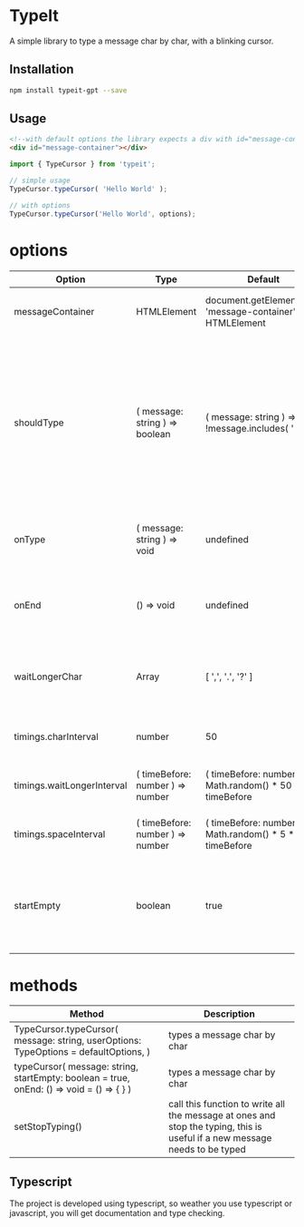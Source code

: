 # TypeIt

A simple library to type a message char by char, with a blinking cursor.

## Installation

```bash
npm install typeit-gpt --save
```

## Usage
```html
<!--with default options the library expects a div with id="message-container" to be present in the DOM    -->
<div id="message-container"></div>
```

```typescript
import { TypeCursor } from 'typeit';

// simple usage
TypeCursor.typeCursor( 'Hello World' );

// with options
TypeCursor.typeCursor('Hello World', options);

```
# options

| Option | Type | Default | Description |
| --- | --- | --- | --- |
| messageContainer | HTMLElement | document.getElementById( 'message-container' ) as HTMLElement | the element that will contain the message |
| shouldType | ( message: string ) => boolean | ( message: string ) => !message.includes( '<' ) | a callback that is called on every char typed, on false the message will be added directly on true the message will be typed char by char |
| onType | ( message: string ) => void | undefined | a callback that is called after every char typed |
| onEnd | () => void | undefined | a callback that is called when the message is typed |
| waitLongerChar | Array<string> | [ ',', '.', '?' ] | if the first char is currently typed, add a longer timeout |
| timings.charInterval | number | 50 | the time between each char typed |
| timings.waitLongerInterval | ( timeBefore: number ) => number | ( timeBefore: number ) => Math.random() * 50 * timeBefore | the time between each char typed |
| timings.spaceInterval | ( timeBefore: number ) => number | ( timeBefore: number ) => Math.random() * 5 * timeBefore | the time between each char typed |
| startEmpty | boolean | true | if the message should start empty, or append to the previous message |


# methods

| Method | Description |
| --- | --- |
| TypeCursor.typeCursor( message: string, userOptions: TypeOptions = defaultOptions, ) | types a message char by char |
| typeCursor( message: string, startEmpty: boolean = true, onEnd: () => void = () => { } ) | types a message char by char |
| setStopTyping() | call this function to write all the message at ones and stop the typing, this is useful if a new message needs to be typed |


## Typescript
The project is developed using typescript, so weather you use typescript or javascript, you will get documentation and type checking.
